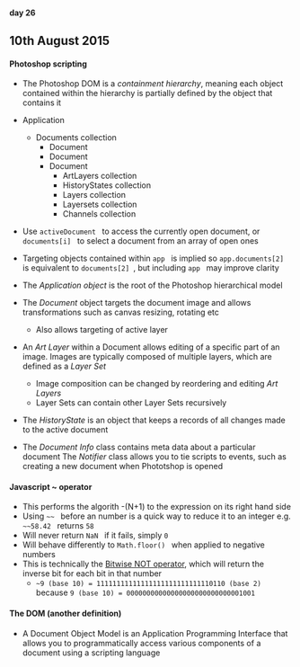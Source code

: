 #### day 26
## 10th August 2015

#### Photoshop scripting
* The Photoshop DOM is a *containment hierarchy*, meaning each object contained within the hierarchy is partially defined by the object that contains it

* Application
  * Documents collection
    * Document
    * Document
    * Document
      * ArtLayers collection
      * HistoryStates collection
      * Layers collection
      * Layersets collection
      * Channels collection
      
* Use `activeDocument ` to access the currently open document, or `documents[i] ` to select a document from an array of open ones
* Targeting objects contained within `app ` is implied so `app.documents[2] ` is equivalent to `documents[2] `, but including `app ` may improve clarity

* The *Application object* is the root of the Photoshop hierarchical model
* The *Document* object targets the document image and allows transformations such as canvas resizing, rotating etc
  * Also allows targeting of active layer
* An *Art Layer* within a Document allows editing of a specific part of an image. Images are typically composed of multiple layers, which are defined as a *Layer Set*
  * Image composition can be changed by reordering and editing *Art Layers*
  * Layer Sets can contain other Layer Sets recursively
* The *HistoryState* is an object that keeps a records of all changes made to the active document
* The *Document Info* class contains meta data about a particular document
The *Notifier* class allows you to tie scripts to events, such as creating a new document when Phototshop is opened

#### Javascript ~ operator
* This performs the algorith -(N+1) to the expression on its right hand side
* Using `~~ ` before an number is a quick way to reduce it to an integer e.g. `~~58.42 ` returns `58 `
* Will never return `NaN ` if it fails, simply `0 `
* Will behave differently to `Math.floor() ` when applied to negative numbers
* This is technically the [Bitwise NOT operator](https://developer.mozilla.org/en-US/docs/Web/JavaScript/Reference/Operators/Bitwise_Operators#Bitwise_NOT), which will return the inverse bit for each bit in that number
  * `~9 (base 10) = 11111111111111111111111111110110 (base 2)` because `9 (base 10) = 00000000000000000000000000001001`

#### The DOM (another definition)
* A Document Object Model is an Application Programming Interface that allows you to programmatically access various components of a document using a scripting language
